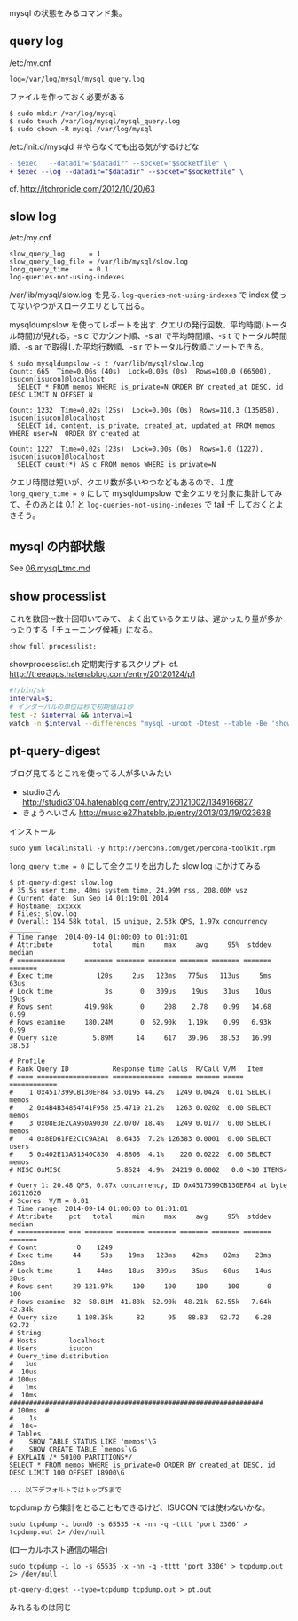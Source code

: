 mysql の状態をみるコマンド集。

## query log

/etc/my.cnf

```
log=/var/log/mysql/mysql_query.log
```

ファイルを作っておく必要がある

```
$ sudo mkdir /var/log/mysql
$ sudo touch /var/log/mysql/mysql_query.log
$ sudo chown -R mysql /var/log/mysql
```

/etc/init.d/mysqld ＃やらなくても出る気がするけどな

```diff
- $exec   --datadir="$datadir" --socket="$socketfile" \
+ $exec --log --datadir="$datadir" --socket="$socketfile" \
```

cf. http://itchronicle.com/2012/10/20/63

## slow log

/etc/my.cnf

```
slow_query_log      = 1
slow_query_log_file = /var/lib/mysql/slow.log
long_query_time     = 0.1
log-queries-not-using-indexes
```

/var/lib/mysql/slow.log を見る. `log-queries-not-using-indexes` で index 使ってないやつがスロークエリとして出る。

mysqldumpslow を使ってレポートを出す. クエリの発行回数、平均時間(トータル時間)が見れる。-s c でカウント順、-s at で平均時間順、-s t でトータル時間順、-s ar で取得した平均行数順、-s r でトータル行数順にソートできる。

```
$ sudo mysqldumpslow -s t /var/lib/mysql/slow.log
Count: 665  Time=0.06s (40s)  Lock=0.00s (0s)  Rows=100.0 (66500), isucon[isucon]@localhost
  SELECT * FROM memos WHERE is_private=N ORDER BY created_at DESC, id DESC LIMIT N OFFSET N

Count: 1232  Time=0.02s (25s)  Lock=0.00s (0s)  Rows=110.3 (135858), isucon[isucon]@localhost
  SELECT id, content, is_private, created_at, updated_at FROM memos WHERE user=N  ORDER BY created_at

Count: 1227  Time=0.02s (23s)  Lock=0.00s (0s)  Rows=1.0 (1227), isucon[isucon]@localhost
  SELECT count(*) AS c FROM memos WHERE is_private=N
```

クエリ時間は短いが、クエリ数が多いやつなどもあるので、１度 `long_query_time = 0` にして mysqldumpslow で全クエリを対象に集計してみて、そのあとは 0.1 と `log-queries-not-using-indexes` で tail -F しておくとよさそう。


## mysql の内部状態

See [06.mysql_tmc.md](06.mysql_tmc.md)

## show processlist
これを数回～数十回叩いてみて、 よく出ているクエリは、遅かったり量が多かったりする「チューニング候補」になる。

```
show full processlist;
```

showprocesslist.sh 定期実行するスクリプト cf. http://treeapps.hatenablog.com/entry/20120124/p1

```bash
#!/bin/sh
interval=$1
# インターバルの単位は秒で初期値は1秒
test -z $interval && interval=1
watch -n $interval --differences "mysql -uroot -Dtest --table -Be 'show processlist;'"
```

## pt-query-digest

ブログ見てるとこれを使ってる人が多いみたい

- studioさん http://studio3104.hatenablog.com/entry/20121002/1349166827
- きょうへいさん http://muscle27.hateblo.jp/entry/2013/03/19/023638

インストール


```
sudo yum localinstall -y http://percona.com/get/percona-toolkit.rpm
```

`long_query_time = 0` にして全クエリを出力した slow log にかけてみる

```
$ pt-query-digest slow.log
# 35.5s user time, 40ms system time, 24.99M rss, 208.00M vsz
# Current date: Sun Sep 14 01:19:01 2014
# Hostname: xxxxxx
# Files: slow.log
# Overall: 154.58k total, 15 unique, 2.53k QPS, 1.97x concurrency ________
# Time range: 2014-09-14 01:00:00 to 01:01:01
# Attribute          total     min     max     avg     95%  stddev  median
# ============     ======= ======= ======= ======= ======= ======= =======
# Exec time           120s     2us   123ms   775us   113us     5ms    63us
# Lock time             3s       0   309us    19us    31us    10us    19us
# Rows sent        419.98k       0     208    2.78    0.99   14.68    0.99
# Rows examine     180.24M       0  62.90k   1.19k    0.99   6.93k    0.99
# Query size         5.89M      14     617   39.96   38.53   16.99   38.53

# Profile
# Rank Query ID           Response time Calls  R/Call V/M   Item
# ==== ================== ============= ====== ====== ===== ============
#    1 0x4517399CB130EF84 53.0195 44.2%   1249 0.0424  0.01 SELECT memos
#    2 0x4B4B34854741F958 25.4719 21.2%   1263 0.0202  0.00 SELECT memos
#    3 0x08E3E2CA950A9030 22.0707 18.4%   1249 0.0177  0.00 SELECT memos
#    4 0x8ED61FE2C1C9A2A1  8.6435  7.2% 126383 0.0001  0.00 SELECT users
#    5 0x402E13A51340C830  4.8808  4.1%    220 0.0222  0.00 SELECT memos
# MISC 0xMISC              5.8524  4.9%  24219 0.0002   0.0 <10 ITEMS>

# Query 1: 20.48 QPS, 0.87x concurrency, ID 0x4517399CB130EF84 at byte 26212620
# Scores: V/M = 0.01
# Time range: 2014-09-14 01:00:00 to 01:01:01
# Attribute    pct   total     min     max     avg     95%  stddev  median
# ============ === ======= ======= ======= ======= ======= ======= =======
# Count          0    1249
# Exec time     44     53s    19ms   123ms    42ms    82ms    23ms    28ms
# Lock time      1    44ms    18us   309us    35us    60us    14us    30us
# Rows sent     29 121.97k     100     100     100     100       0     100
# Rows examine  32  58.81M  41.88k  62.90k  48.21k  62.55k   7.64k  42.34k
# Query size     1 108.35k      82      95   88.83   92.72    6.28   92.72
# String:
# Hosts        localhost
# Users        isucon
# Query_time distribution
#   1us
#  10us
# 100us
#   1ms
#  10ms  ################################################################
# 100ms  #
#    1s
#  10s+
# Tables
#    SHOW TABLE STATUS LIKE 'memos'\G
#    SHOW CREATE TABLE `memos`\G
# EXPLAIN /*!50100 PARTITIONS*/
SELECT * FROM memos WHERE is_private=0 ORDER BY created_at DESC, id DESC LIMIT 100 OFFSET 18900\G

... 以下デフォルトではトップ5まで
```

tcpdump から集計をとることもできるけど、ISUCON では使わないかな。

```
sudo tcpdump -i bond0 -s 65535 -x -nn -q -tttt 'port 3306' > tcpdump.out 2> /dev/null
```

(ローカルホスト通信の場合)

```
sudo tcpdump -i lo -s 65535 -x -nn -q -tttt 'port 3306' > tcpdump.out 2> /dev/null
```

```
pt-query-digest --type=tcpdump tcpdump.out > pt.out
```

みれるものは同じ
